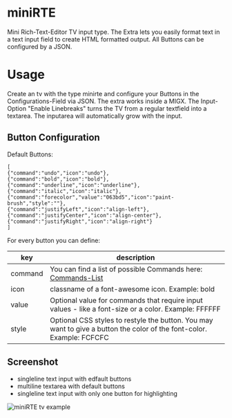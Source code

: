 # miniRTE
Mini Rich-Text-Editor TV input type. The Extra lets you easily format text in a text input field to create HTML formatted output. All Buttons can be configured by a JSON.


# Usage 
Create an tv with the type minirte and configure your Buttons in the Configurations-Field via JSON. The extra works inside a MIGX.
The Input-Option "Enable Linebreaks" turns the TV from a regular textfield into a textarea. The inputarea will automatically grow with the input.

## Button Configuration
Default Buttons:
```
[
{"command":"undo","icon":"undo"},
{"command":"bold","icon":"bold"},
{"command":"underline","icon":"underline"},
{"command":"italic","icon":"italic"},
{"command":"forecolor","value":"063bd5","icon":"paint-brush","style":""},
{"command":"justifyLeft","icon":"align-left"},
{"command":"justifyCenter","icon":"align-center"},
{"command":"justifyRight","icon":"align-right"}
]
```

For every button you can define:

| key | description |
| --- | --- |
| command | You can find a list of possible Commands here: [Commands-List](https://developer.mozilla.org/en-US/docs/Web/API/Document/execCommand) |
| icon | classname of a font-awesome icon. Example: bold |
| value | Optional value for commands that require input values - like a font-size or a color. Example: FFFFFF |
| style | Optional CSS styles to restyle the button. You may want to give a button the color of the font-color. Example: FCFCFC |

## Screenshot
- singleline text input with edfault buttons
- multiline textarea with default buttons
- singleline text input with only one button for highlighting

![miniRTE tv example](https://image.ibb.co/bsCbcy/extras_5b2699fbbc8dd377588b4567_minirte_02.jpg)
